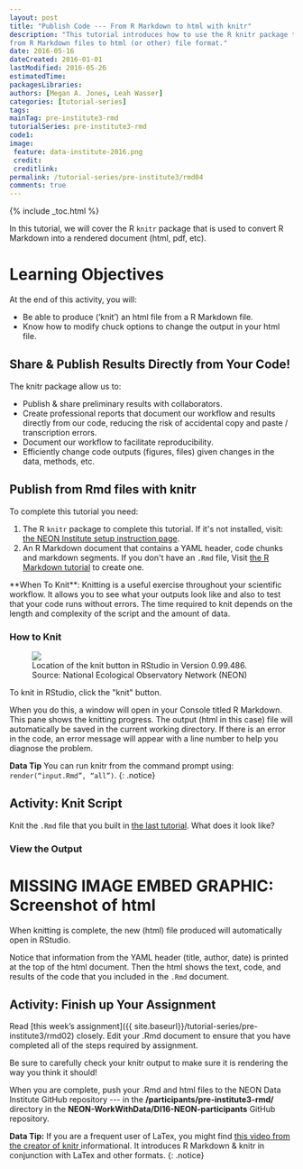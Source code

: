 ```yaml
---
layout: post
title: "Publish Code --- From R Markdown to html with knitr"
description: "This tutorial introduces how to use the R knitr package to publish
from R Markdown files to html (or other) file format."
date: 2016-05-16
dateCreated: 2016-01-01
lastModified: 2016-05-26
estimatedTime:
packagesLibraries: 
authors: [Megan A. Jones, Leah Wasser]
categories: [tutorial-series]
tags:
mainTag: pre-institute3-rmd
tutorialSeries: pre-institute3-rmd
code1:
image:
 feature: data-institute-2016.png
 credit:
 creditlink:
permalink: /tutorial-series/pre-institute3/rmd04
comments: true
---
```


{% include _toc.html %}

In this tutorial, we will cover the R `knitr` package that is used to convert
R Markdown into a rendered document (html, pdf, etc).

<div id="objectives" markdown="1">

# Learning Objectives

At the end of this activity, you will:

* Be able to produce (‘knit’) an html file from a R Markdown file.
* Know how to modify chuck options to change the output in your html file.

</div>

## Share & Publish Results Directly from Your Code!

The knitr package allow us to:

* Publish & share preliminary results with collaborators.
* Create professional reports that document our workflow and results directly 
from our code, reducing the risk of accidental copy and paste / transcription errors.
* Document our workflow to facilitate reproducibility. 
* Efficiently change code outputs (figures, files) given changes in the data, methods, etc.

## Publish from Rmd files with knitr

To complete this tutorial you need:

1. The R `knitr` package to complete this tutorial. If it's not installed, 
visit: <a href="http://neon-workwithdata.github.io/neon-data-institute-2016/tutorial-series/pre-institute0/" target="_blank"> the NEON Institute setup instruction page</a>.
2. An R Markdown document that contains a YAML header, code chunks and markdown 
segments. If you don't have an `.Rmd` file, Visit
<a href="http://neon-workwithdata.github.io/neon-data-institute-2016/tutorial-series/pre-institute3/rmd03" target="_blank"> the R Markdown tutorial</a> to create one.

<div class=".notice">
<i class="fa fa-star"></i> **When To Knit**: Knitting is a useful exercise throughout your scientific workflow. It allows you to
see what your outputs look like and also to test that your code runs without errors. 
The time required to knit depends on
the length and complexity of the script and the amount of data.

</div>

### How to Knit

 <figure>
	<a href="{{ site.baseurl }}/images/pre-institute-content/pre-institute3-rmd/KnitButton-screenshot.png">
	<img src="{{ site.baseurl }}/images/pre-institute-content/pre-institute3-rmd/KnitButton-screenshot.png"></a>
	<figcaption> Location of the knit button in RStudio in Version 0.99.486.
	Source: National Ecological Observatory Network (NEON)
	</figcaption>
</figure>

To knit in RStudio, click the "knit" button.

When you do this, a  window will open in your Console titled R Markdown. This pane shows
the knitting progress. The output (html in this case) file will automatically be 
saved in the current working directory. If there is an error in the code, an
error message will appear with a line number to help you diagnose the problem.


<i class="fa fa-star"></i> **Data Tip** You can run knitr from the command prompt
using: `render(“input.Rmd”, “all”)`.
{: .notice}

<div id="challenge" markdown="1">

## Activity: Knit Script

Knit the `.Rmd` file that you built in 
<a href="http://neon-workwithdata.github.io/neon-data-institute-2016/tutorial-series/pre-institute3/rmd03" target="_blank">the last tutorial</a>.
What does it look like?
</div>

### View the Output

# MISSING IMAGE EMBED GRAPHIC: Screenshot of html

When knitting is complete, the new (html) file produced will automatically open
in RStudio.

Notice that information from the YAML header (title, author, date) is printed
at the top of the html document. Then the html shows the text, code, and results of
the code that you included in the `.Rmd` document.

<div id="challenge" markdown="1">

## Activity: Finish up Your Assignment

Read [this week’s assignment]({{ site.baseurl}}/tutorial-series/pre-institute3/rmd02) closely. 
Edit your .Rmd document to ensure that you have completed all of the steps required
by assignment. 

Be sure to carefully check your knitr output to make sure it is rendering the
way you think it should!

When you are complete, push your .Rmd and html files to the NEON Data Institute GitHub repository --- 
in the **/participants/pre-institute3-rmd/** directory in the
**NEON-WorkWithData/DI16-NEON-participants** GitHub repository.

</div>

<i class="fa fa-star"></i> **Data Tip:** If you are a frequent user of LaTex,
you might find
<a href="http://cdn.screenr.com/video/8352c25b-7324-4134-970b-b7c427381adb.mp4" target="_blank">this video from the creator of knitr </a>
informational. It introduces R Markdown & knitr in conjunction with LaTex and
other formats.
{: .notice}
